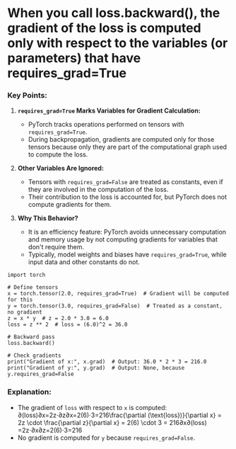 # When you call loss.backward(), the gradient of the loss is computed only with respect to the variables (or parameters) that have requires_grad=True
### Key Points:

1. **`requires_grad=True` Marks Variables for Gradient Calculation:**
    
    - PyTorch tracks operations performed on tensors with `requires_grad=True`.
    - During backpropagation, gradients are computed only for those tensors because only they are part of the computational graph used to compute the loss.
2. **Other Variables Are Ignored:**
    
    - Tensors with `requires_grad=False` are treated as constants, even if they are involved in the computation of the loss.
    - Their contribution to the loss is accounted for, but PyTorch does not compute gradients for them.
3. **Why This Behavior?**
    
    - It is an efficiency feature: PyTorch avoids unnecessary computation and memory usage by not computing gradients for variables that don't require them.
    - Typically, model weights and biases have `requires_grad=True`, while input data and other constants do not.
```
import torch

# Define tensors
x = torch.tensor(2.0, requires_grad=True)  # Gradient will be computed for this
y = torch.tensor(3.0, requires_grad=False)  # Treated as a constant, no gradient
z = x * y  # z = 2.0 * 3.0 = 6.0
loss = z ** 2  # loss = (6.0)^2 = 36.0

# Backward pass
loss.backward()

# Check gradients
print("Gradient of x:", x.grad)  # Output: 36.0 * 2 * 3 = 216.0
print("Gradient of y:", y.grad)  # Output: None, because y.requires_grad=False

```
### **Explanation:**

- The gradient of `loss` with respect to `x` is computed: ∂(loss)∂x=2z⋅∂z∂x=2(6)⋅3=216\frac{\partial (\text{loss})}{\partial x} = 2z \cdot \frac{\partial z}{\partial x} = 2(6) \cdot 3 = 216∂x∂(loss)​=2z⋅∂x∂z​=2(6)⋅3=216
- No gradient is computed for `y` because `requires_grad=False`.
